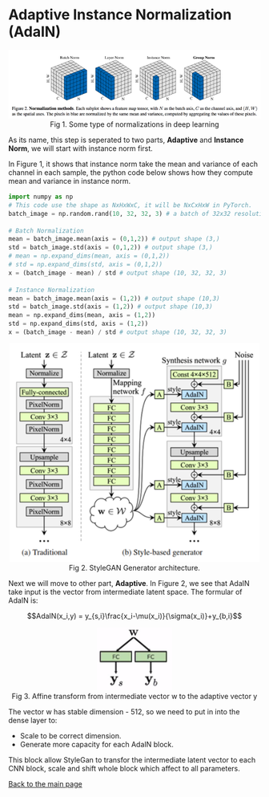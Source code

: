 # Adaptive Instance Normalization (AdaIN)

<center>
<img src="./../image/adaIN1.png" alt="yolo" width="700">
<figcaption>
Fig 1. Some type of normalizations in deep learning
</figcaption>
</center>

As its name, this step is seperated to two parts, **Adaptive** and **Instance Norm**, we will start with instance norm first.

In Figure 1, it shows that instance norm take the mean and variance of each channel in each sample, the python code below shows how they compute mean and variance in instance norm.

```python
import numpy as np
# This code use the shape as NxHxWxC, it will be NxCxHxW in PyTorch.
batch_image = np.random.rand(10, 32, 32, 3) # a batch of 32x32 resolution images

# Batch Normalization
mean = batch_image.mean(axis = (0,1,2)) # output shape (3,)
std = batch_image.std(axis = (0,1,2)) # output shape (3,)
# mean = np.expand_dims(mean, axis = (0,1,2)) 
# std = np.expand_dims(std, axis = (0,1,2))
x = (batch_image - mean) / std # output shape (10, 32, 32, 3)

# Instance Normalization
mean = batch_image.mean(axis = (1,2)) # output shape (10,3)
std = batch_image.std(axis = (1,2)) # output shape (10,3)
mean = np.expand_dims(mean, axis = (1,2))
std = np.expand_dims(std, axis = (1,2))
x = (batch_image - mean) / std # output shape (10, 32, 32, 3)
```

<center>
<img src="./../image/adaIN2.png" alt="yolo" width="500">
<figcaption>
Fig 2. StyleGAN Generator architecture.
</figcaption>
</center>

Next we will move to other part, **Adaptive**. In Figure 2, we see that AdaIN take input is the vector from intermediate latent space. The formular of AdaIN is:

$$AdaIN(x_i,y) = y_{s,i}\frac{x_i-\mu(x_i)}{\sigma(x_i)}+y_{b,i}$$

<center>
<img src="./../image/adaIN3.png" alt="yolo" width="150">
<figcaption>
Fig 3. Affine transform from intermediate vector w to the adaptive vector y 
</figcaption>
</center>

The vector w has stable dimension - 512, so we need to put in into the dense layer to:

* Scale to be correct dimension.
* Generate more capacity for each AdaIN block.

This block allow StyleGan to transfor the intermediate latent vector to each CNN block, scale and shift whole block which affect to all parameters.

[Back to the main page](summary.md)


